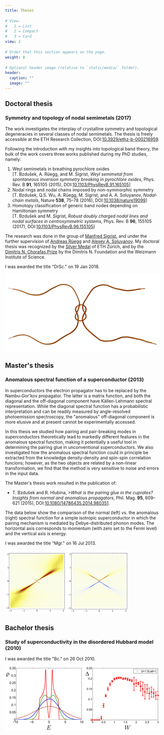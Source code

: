 ```yaml
---
title: Theses

# View.
#   1 = List
#   2 = Compact
#   3 = Card
view: 2

# Order that this section appears on the page.
weight: 8

# Optional header image (relative to `static/media/` folder).
header:
  caption: ""
  image: ""
---
```

<section>
  <h2>Doctoral thesis</h2>
  <h3>Symmetry and topology of nodal semimetals (2017)</h3>
  <p>The work investigates the interplay of crystalline symmetry and topological degeneracies in several classes of nodal semimetals. The thesis is freely accessible at the ETH Research Collection, DOI:<a href="https://doi.org/10.3929/ethz-b-000216959" target=”_blank”>10.3929/ethz-b-000216959</a>.</p>
  <p> Following the introduction with my insights into topological band theory, the bulk of the work covers three works published during my PhD studies, namely:
    <ol>
      <li>Weyl semimetals in breathing pyrochlore oxides<br> [T. Bzdušek, A. Rüegg, and M. Sigrist, <i>Weyl semimetal from spontaneous inversion symmetry breaking in pyrochlore oxides</i>, Phys. Rev. B <b>91</b>, 165105 (2015), DOI:<a href="https://doi.org/10.1103/PhysRevB.91.165105" target=”_blank”>10.1103/PhysRevB.91.165105</a>]</li>
      <li>Nodal rings and nodal chains imposed by non-symmorphic symmetry<br> [T. Bzdušek, Q.S. Wu, A. Rüegg, M. Sigrist, and A. A. Soluyanov, <i>Nodal-chain metals</i>, Nature <b>538</b>, 75–78 (2016), DOI:<a href="https://doi.org/10.1038/nature19099" target=”_blank”>10.1038/nature19099</a>]</li>
      <li>Homotopy classification of generic band nodes depending on Hamiltonian symmetry<br> [T. Bzdušek and M. Sigrist, <i>Robust doubly charged nodal lines and nodal surfaces in centrosymmetric systems</i>, Phys. Rev. B <b>96</b>, 155105 (2017), DOI:<a href="https://doi.org/10.1103/PhysRevB.96.155105" target=”_blank”>10.1103/PhysRevB.96.155105</a>]</li>
    </ol></p>
  <p> The research was done in the group of <a href="https://itp.phys.ethz.ch/people/person-detail.html?persid=31006" target=”_blank”>Manfred Sigrist</a>, and under the further supervision of <a href="https://scholar.google.com/citations?user=LQne6vMAAAAJ&hl=en" target=”_blank”>Andreas Rüegg</a> and <a href="https://scholar.google.com/citations?user=51ccQ8YAAAAJ&hl=en" target=”_blank”>Alexey A. Soluyanov</a>. My doctoral thesis was recognized by the <a href="https://ethz.ch/content/dam/ethz/main/eth-zurich/education/auszeichnungen-preise/files/eth-medaille/medaille-doktorarbeit-2017.pdf" target=”_blank”>Silver Medal</a> of ETH Zürich, and by the <a href="https://www.weizmann.ac.il/feinberg/about/dimitris-n-chorafas-prize/about-foundation-and-prize#:~:text=The%20Dimitris%20N.,significance%20attached%20to%20its%20aftermath." target=”_blank”>Dimitris N. Chorafas Prize</a> by the Dimitris N. Foundation and the Weizmann Institute of Science.</p>
  <p>I was awarded the title "DrSc." on 19 Jan 2018.</p>
  <img src="shoelaces.JPG" width="600" max-width: 100%>
</section>


<section>
  <h2>Master's thesis</h2>
  <h3>Anomalous spectral function of a superconductor (2013)</h3>
  <p>In superconductors the electron propagator has to be replaced by the Nambu-Gor'kov propagator. The latter is a matrix function, and both the diagonal and the off-diagonal component have Källen-Lehmann spectral representation. While the diagonal spectral function has a probabilistic interpretation and can be readily measured by angle-resolved photoemission spectroscopy, the "anomalous" off-diagonal component is more elusive and at present cannot be experimentally accessed. </p>
  <p>In this thesis we studied how pairing and pair-breaking modes in superconductors theoretically lead to markedly different features in the anomalous spectral function, making it potentially a useful tool in determining the pairing glue in unconventional superconductors. We also investigated how the anomalous spectral function could in principle be extracted from the knowledge density-density and spin-spin correlation funcions; however, as the two objects are related by a non-linear transformation, we find that the method is very sensitive to noise and errors in the input data.</p>
  
  <p> The Master's thesis work resulted in the publication of:
  <ul>
     <li>T. Bzdušek and R. Hlubina, <i>>What is the pairing glue in the cuprates? Insights from normal and anomalous propagators</i>, Phil. Mag. <b>95</b>, 609–621 (2015), DOI:<a href="https://doi.org/10.1080/14786435.2014.980351" target=”_blank”>10.1080/14786435.2014.980351</a>.</li>
    </ul>
    The data below show the comparison of the normal (left) vs. the anomalous (right) spectral function for a simple isotropic superconductor in which the pairing mechanism is mediated by Debye-distributed phonon modes. The horizontal axis corresponds to momentum (with zero set to the Fermi level) and the vertical axis is energy.
    </p>
  <p>I was awarded the title "Mgr." on 16 Jul 2013.</p>
  <img src="spectral.JPG" width="400" max-width: 100%>
</section>


<section>
  <h2>Bachelor thesis</h2>
  <h3>Study of superconductivity in the disordered Hubbard model (2010)</h3>
  <p>I was awarded the title "Bc." on 26 Oct 2010.</p>
  <img src="disordered-Hubbard.jpg" width="600" max-width: 100%>
</section>
